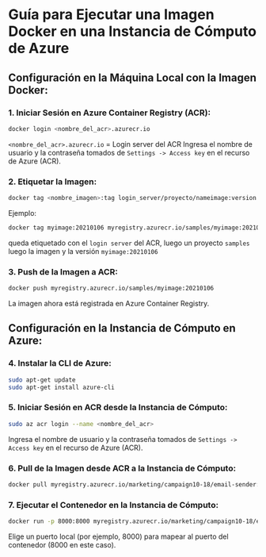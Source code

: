 # Guía para Ejecutar una Imagen Docker en una Instancia de Cómputo de Azure
## Configuración en la Máquina Local con la Imagen Docker:

### 1. Iniciar Sesión en Azure Container Registry (ACR):
```bash
docker login <nombre_del_acr>.azurecr.io
```
`<nombre_del_acr>.azurecr.io` = Login server del ACR
Ingresa el nombre de usuario y la contraseña tomados de `Settings -> Access key` en el recurso de Azure (ACR).

### 2. Etiquetar la Imagen:
```bash
docker tag <nombre_imagen>:tag login_server/proyecto/nameimage:version
```
Ejemplo:
```bash
docker tag myimage:20210106 myregistry.azurecr.io/samples/myimage:20210106
```
queda etiquetado con el `login server` del ACR, luego un proyecto `samples` luego la imagen y la versión `myimage:20210106`
### 3. Push de la Imagen a ACR:
```bash
docker push myregistry.azurecr.io/samples/myimage:20210106
```
La imagen ahora está registrada en Azure Container Registry.

## Configuración en la Instancia de Cómputo en Azure:
### 4. Instalar la CLI de Azure:
```bash
sudo apt-get update
sudo apt-get install azure-cli
```
### 5. Iniciar Sesión en ACR desde la Instancia de Cómputo:
```bash
sudo az acr login --name <nombre_del_acr>
```
Ingresa el nombre de usuario y la contraseña tomados de `Settings -> Access key` en el recurso de Azure (ACR).
### 6. Pull de la Imagen desde ACR a la Instancia de Cómputo:
```bash
docker pull myregistry.azurecr.io/marketing/campaign10-18/email-sender:v2
```
### 7. Ejecutar el Contenedor en la Instancia de Cómputo:
```bash
docker run -p 8000:8000 myregistry.azurecr.io/marketing/campaign10-18/email-sender:v2
```
Elige un puerto local (por ejemplo, 8000) para mapear al puerto del contenedor (8000 en este caso).
